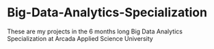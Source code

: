 # Big-Data-Analytics-Specialization
These are my projects in the 6 months long Big Data Analytics Specialization at Arcada Applied Science University
